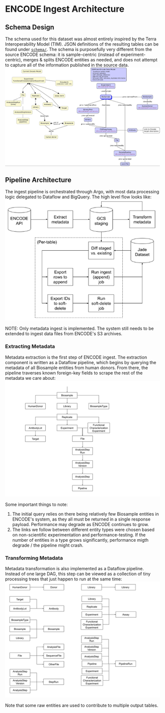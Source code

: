 # ENCODE Ingest Architecture

## Schema Design
The schema used for this dataset was almost entirely inspired by the Terra
Interoperability Model (TIM). JSON definitions of the resulting tables can be
found under [`schema/`](./schema). The schema is purposefully very different
from the source ENCODE schema: it is sample-centric (instead of experiment-centric),
merges & splits ENCODE entities as needed, and does not attempt to capture all
of the information published in the source data.
![Data model](./images/data-model.jpg)

## Pipeline Architecture
The ingest pipeline is orchestrated through Argo, with most data processing logic
delegated to Dataflow and BigQuery. The high level flow looks like:
![Architecture diagram](./images/encode-orch.png)

NOTE: Only metadata ingest is implemented. The system still needs to be extended
to ingest data files from ENCODE's S3 archives.

### Extracting Metadata
Metadata extraction is the first step of ENCODE ingest. The extraction component is
written as a Dataflow pipeline, which begins by querying the metadata of all Biosample
entities from human donors. From there, the pipeline traverses known foreign-key
fields to scrape the rest of the metadata we care about:
![Extraction graph](./images/encode-extract.png)

Some important things to note:
1. The initial query relies on there being relatively few Biosample entities in ENCODE's
   system, as they all must be returned in a single response payload. Performance may
   degrade as ENCODE continues to grow.
2. The links we follow between different entity types were chosen based on non-scientific
   experimentation and performance-testing. If the number of entities in a type grows
   significantly, performance migth degrade / the pipeline might crash.

### Transforming Metadata
Metadata transformation is also implemented as a Dataflow pipeline. Instead of one large
DAG, this step can be viewed as a collection of tiny processing trees that just happen to
run at the same time:
![Transformation trees](./images/encode-transform.png)

Note that some raw entities are used to contribute to multiple output tables.
